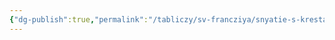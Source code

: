 ```yaml
---
{"dg-publish":true,"permalink":"/tabliczy/sv-francziya/snyatie-s-kresta/","dgPassFrontmatter":true}
---
```



